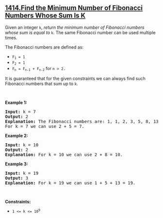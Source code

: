 ## [1414.Find the Minimum Number of Fibonacci Numbers Whose Sum Is K](https://leetcode.com/problems/find-the-minimum-number-of-fibonacci-numbers-whose-sum-is-k/)
<p>Given an integer&nbsp;<code>k</code>, <em>return the minimum number of Fibonacci numbers whose sum is equal to </em><code>k</code>. The same Fibonacci number can be used multiple times.</p>

<p>The Fibonacci numbers are defined as:</p>

<ul>
	<li><code>F<sub>1</sub> = 1</code></li>
	<li><code>F<sub>2</sub> = 1</code></li>
	<li><code>F<sub>n</sub> = F<sub>n-1</sub> + F<sub>n-2</sub></code> for <code>n &gt; 2.</code></li>
</ul>
It is guaranteed that for the given constraints we can always find such Fibonacci numbers that sum up to <code>k</code>.
<p>&nbsp;</p>
<p><strong class="example">Example 1:</strong></p>

<pre>
<strong>Input:</strong> k = 7
<strong>Output:</strong> 2 
<strong>Explanation:</strong> The Fibonacci numbers are: 1, 1, 2, 3, 5, 8, 13, ... 
For k = 7 we can use 2 + 5 = 7.</pre>

<p><strong class="example">Example 2:</strong></p>

<pre>
<strong>Input:</strong> k = 10
<strong>Output:</strong> 2 
<strong>Explanation:</strong> For k = 10 we can use 2 + 8 = 10.
</pre>

<p><strong class="example">Example 3:</strong></p>

<pre>
<strong>Input:</strong> k = 19
<strong>Output:</strong> 3 
<strong>Explanation:</strong> For k = 19 we can use 1 + 5 + 13 = 19.
</pre>

<p>&nbsp;</p>
<p><strong>Constraints:</strong></p>

<ul>
	<li><code>1 &lt;= k &lt;= 10<sup>9</sup></code></li>
</ul>
